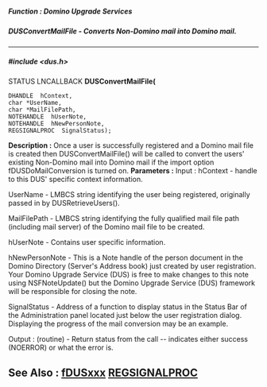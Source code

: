 ##### Function : Domino Upgrade Services
##### DUSConvertMailFile - Converts Non-Domino mail into Domino mail.
---
##### #include <dus.h>
STATUS LNCALLBACK **DUSConvertMailFile(**

	DHANDLE  hContext,
	char *UserName,
	char *MailFilePath,
	NOTEHANDLE  hUserNote,
	NOTEHANDLE  hNewPersonNote,
	REGSIGNALPROC  SignalStatus);
**Description :**
Once a user is successfully registered and a Domino mail file is created then 
DUSConvertMailFile() will be called to convert the users' existing Non-Domino 
mail into Domino mail if the import option fDUSDoMailConversion is turned on.
**Parameters :**
Input :
hContext  -  handle to this DUS' specific context information.

UserName  -  LMBCS string identifying the user being registered, originally passed in by DUSRetrieveUsers().

MailFilePath  -  LMBCS string identifying the fully qualified mail file path (including mail server) of the Domino mail file to be created.

hUserNote  -  Contains user specific information.

hNewPersonNote  -  This is a Note handle of the person document in the Domino Directory (Server's Address book) just created by user registration.  Your Domino Upgrade Service (DUS) is free to make changes to this note using NSFNoteUpdate() but the Domino Upgrade Service (DUS) framework will be responsible for closing the note.

SignalStatus  -  Address of a function to display status in the Status Bar of the Administration panel located just below the user registration dialog.  Displaying the progress of the mail conversion may be an example.

Output :
(routine)  -  Return status from the call -- indicates either success (NOERROR) or what the error is.


**See Also :**
[fDUSxxx](D:/md_files/fDUSxxx.md)
[REGSIGNALPROC](D:/md_files/REGSIGNALPROC.md)
---
